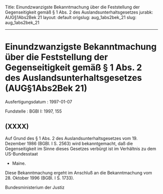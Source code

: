 Title: Einundzwanzigste Bekanntmachung über die Feststellung der Gegenseitigkeit gemäß
  § 1 Abs. 2 des Auslandsunterhaltsgesetzes
jurabk: AUG§1Abs2Bek 21
layout: default
origslug: aug_1abs2bek_21
slug: aug_1abs2bek_21

---

# Einundzwanzigste Bekanntmachung über die Feststellung der Gegenseitigkeit gemäß § 1 Abs. 2 des Auslandsunterhaltsgesetzes (AUG§1Abs2Bek 21)

Ausfertigungsdatum
:   1997-01-07

Fundstelle
:   BGBl I: 1997, 155



## (XXXX)

Auf Grund des § 1 Abs. 2 des Auslandsunterhaltsgesetzes vom 19.
Dezember 1986 (BGBl. I S. 2563) wird bekanntgemacht, daß die
Gegenseitigkeit im Sinne dieses Gesetzes verbürgt ist im Verhältnis zu
dem US-Bundesstaat

*   Maine.



Diese Bekanntmachung ergeht im Anschluß an die Bekanntmachung vom 28.
Oktober 1996 (BGBl. I S. 1733).

Bundesministerium der Justiz

